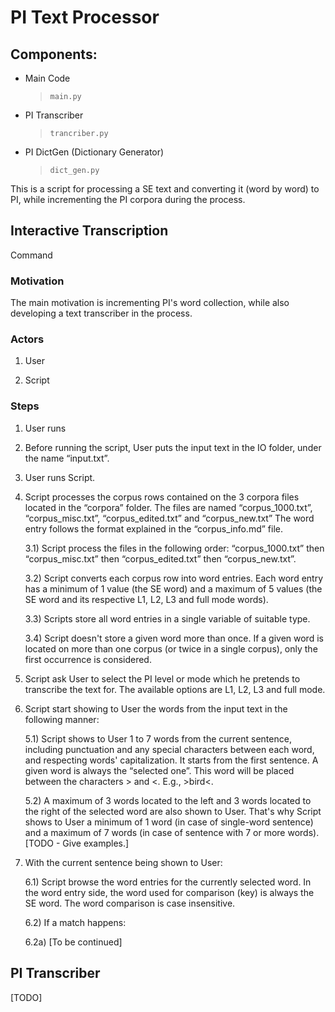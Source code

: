 # PI Text Processor

## Components:

- Main Code

  > `main.py`

- PI Transcriber

  > `trancriber.py`

- PI DictGen (Dictionary Generator)

  > `dict_gen.py`

This is a script for processing a SE text and converting it (word by word) to PI, while incrementing the PI corpora during the process.

## Interactive Transcription

Command

### Motivation

The main motivation is incrementing PI's word collection, while also developing a text transcriber in the process.

### Actors

1. User

2. Script

### Steps

1. User runs

1. Before running the script, User puts the input text in the IO folder, under the name “input.txt”.

1. User runs Script.

1. Script processes the corpus rows contained on the 3 corpora files located in the “corpora” folder. The files are named “corpus_1000.txt”, “corpus_misc.txt”, “corpus_edited.txt” and “corpus_new.txt” The word entry follows the format explained in the “corpus_info.md” file.

   3.1) Script process the files in the following order: “corpus_1000.txt” then “corpus_misc.txt” then “corpus_edited.txt” then “corpus_new.txt”.

   3.2) Script converts each corpus row into word entries. Each word entry has a minimum of 1 value (the SE word) and a maximum of 5 values (the SE word and its respective L1, L2, L3 and full mode words).

   3.3) Scripts store all word entries in a single variable of suitable type.

   3.4) Script doesn't store a given word more than once. If a given word is located on more than one corpus (or twice in a single corpus), only the first occurrence is considered.

1. Script ask User to select the PI level or mode which he pretends to transcribe the text for. The available options are L1, L2, L3 and full mode.

1. Script start showing to User the words from the input text in the following manner:

   5.1) Script shows to User 1 to 7 words from the current sentence, including punctuation and any special characters between each word, and respecting words' capitalization. It starts from the first sentence. A given word is always the “selected one”. This word will be placed between the characters > and <. E.g., >bird<.

   5.2) A maximum of 3 words located to the left and 3 words located to the right of the selected word are also shown to User. That's why Script shows to User a minimum of 1 word (in case of single-word sentence) and a maximum of 7 words (in case of sentence with 7 or more words). [TODO - Give examples.]

1. With the current sentence being shown to User:

   6.1) Script browse the word entries for the currently selected word. In the word entry side, the word used for comparison (key) is always the SE word. The word comparison is case insensitive.

   6.2) If a match happens:

   6.2a) [To be continued]

## PI Transcriber

[TODO]
